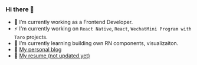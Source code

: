 ### Hi there 👋

<!--
**dev-hbc/dev-hbc** is a ✨ _special_ ✨ repository because its `README.md` (this file) appears on your GitHub profile.

Here are some ideas to get you started:

- 🔭 I’m currently working on ...
- 🌱 I’m currently learning ...
- 👯 I’m looking to collaborate on ...
- 🤔 I’m looking for help with ...
- 💬 Ask me about ...
- 📫 How to reach me: ...
- 😄 Pronouns: ...
- ⚡ Fun fact: ...
- 
-->

- 🔭 I’m currently working as a Frontend Developer.
- ⚡ I'm currently working on `React Native`, `React`, `WechatMini Program with Taro` projects.
- 🌱 I’m currently learning building own RN components, visualizaiton.
- 💬 [My personal blog](https://dev-hbc.github.io/blog-vue-press-dev-hbc)
- 💬 [My resume (not updated yet)](https://dev-hbc.github.io/react-resume)
